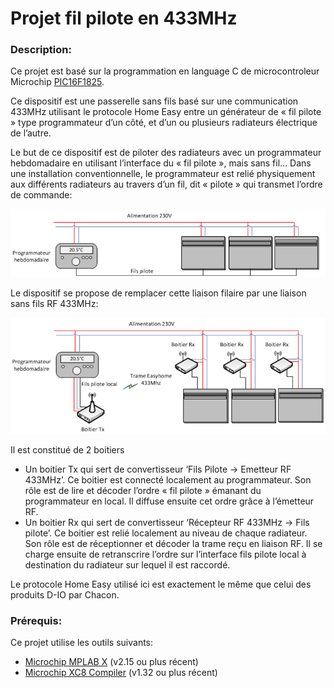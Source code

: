 Projet fil pilote en 433MHz
===========================
### Description:

Ce projet est basé sur la programmation en language C de microcontroleur Microchip [PIC16F1825][1].

Ce dispositif est une passerelle sans fils basé sur une communication 433MHz utilisant le protocole Home Easy entre un générateur de « fil pilote »  type programmateur d’un côté, et d’un ou plusieurs radiateurs électrique de l’autre.

Le but de ce dispositif est de piloter des radiateurs avec un programmateur hebdomadaire  en utilisant l’interface du « fil pilote », mais sans fil...
Dans une installation conventionnelle, le programmateur est relié physiquement aux différents radiateurs au travers d’un fil, dit « pilote » qui transmet l’ordre de commande: 

![Alt text](/Schema1.jpg)

Le dispositif se propose de remplacer cette liaison filaire par une liaison sans fils RF 433MHz:

![Alt text](/Schema2.jpg)

 Il est constitué de 2 boitiers 
-	Un boitier Tx qui sert de convertisseur ‘Fils Pilote -> Emetteur RF 433MHz’. Ce boitier est connecté
  localement au programmateur. Son rôle est de lire et décoder l’ordre « fil pilote » émanant  du 
  programmateur en local. Il diffuse ensuite cet ordre grâce à l’émetteur RF.
-	Un boitier Rx qui sert de convertisseur ‘Récepteur RF 433MHz -> Fils pilote’. Ce boitier est relié
  localement au niveau de chaque radiateur. Son rôle est de réceptionner et décoder la trame reçu en
  liaison RF. Il se charge ensuite de retranscrire l’ordre sur l’interface fils pilote local à 
  destination du radiateur sur lequel il est raccordé.

Le protocole Home Easy utilisé ici est exactement le même que celui des produits D-IO par Chacon.

### Prérequis:

Ce projet utilise les outils suivants:
 * [Microchip MPLAB X][2] (v2.15 ou plus récent)
 * [Microchip XC8 Compiler][3] (v1.32 ou plus récent)
 
[1]: http://www.microchip.com/wwwproducts/Devices.aspx?dDocName=en546902 "PIC 16F1825"
[2]: http://www.microchip.com/pagehandler/en-us/family/mplabx/ "MPLAB X"
[3]: http://www.microchip.com/pagehandler/en_us/devtools/mplabxc/ "MPLAB XC Compilers"
